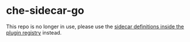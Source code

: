 # che-sidecar-go

This repo is no longer in use, please use the [sidecar definitions inside the plugin registry](https://github.com/eclipse/che-plugin-registry/tree/master/sidecars) instead.

